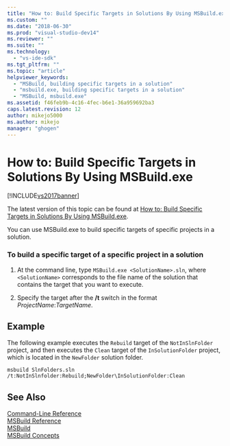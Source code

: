 ```yaml
---
title: "How to: Build Specific Targets in Solutions By Using MSBuild.exe | Microsoft Docs"
ms.custom: ""
ms.date: "2018-06-30"
ms.prod: "visual-studio-dev14"
ms.reviewer: ""
ms.suite: ""
ms.technology: 
  - "vs-ide-sdk"
ms.tgt_pltfrm: ""
ms.topic: "article"
helpviewer_keywords: 
  - "MSBuild, building specific targets in a solution"
  - "msbuild.exe, building specific targets in a solution"
  - "MSBuild, msbuild.exe"
ms.assetid: f46feb9b-4c16-4fec-b6e1-36a959692ba3
caps.latest.revision: 12
author: mikejo5000
ms.author: mikejo
manager: "ghogen"
---
```

# How to: Build Specific Targets in Solutions By Using MSBuild.exe
[!INCLUDE[vs2017banner](../includes/vs2017banner.md)]

The latest version of this topic can be found at [How to: Build Specific Targets in Solutions By Using MSBuild.exe](https://docs.microsoft.com/visualstudio/msbuild/how-to-build-specific-targets-in-solutions-by-using-msbuild-exe).  
  
  
You can use MSBuild.exe to build specific targets of specific projects in a solution.  
  
### To build a specific target of a specific project in a solution  
  
1.  At the command line, type `MSBuild.exe <SolutionName>.sln`, where `<SolutionName>` corresponds to the file name of the solution that contains the target that you want to execute.  
  
2.  Specify the target after the **/t** switch in the format *ProjectName*:*TargetName*.  
  
## Example  
 The following example executes the `Rebuild` target of the `NotInSlnFolder` project, and then executes the `Clean` target of the `InSolutionFolder` project, which is located in the `NewFolder` solution folder.  
  
```  
msbuild SlnFolders.sln /t:NotInSlnfolder:Rebuild;NewFolder\InSolutionFolder:Clean  
```  
  
## See Also  
 [Command-Line Reference](../msbuild/msbuild-command-line-reference.md)   
 [MSBuild Reference](../msbuild/msbuild-reference.md)   
 [ MSBuild](msbuild.md)  
 [MSBuild Concepts](../msbuild/msbuild-concepts.md)


